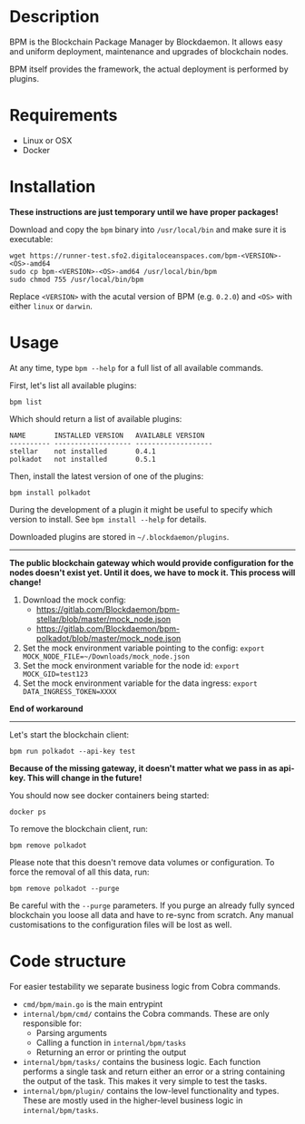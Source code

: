 # Description

BPM is the Blockchain Package Manager by Blockdaemon. It allows easy and uniform deployment, maintenance and upgrades of blockchain nodes.

BPM itself provides the framework, the actual deployment is performed by plugins.

# Requirements

- Linux or OSX
- Docker

# Installation

**These instructions are just temporary until we have proper packages!**

Download and copy the `bpm` binary into `/usr/local/bin` and make sure it is executable:

	wget https://runner-test.sfo2.digitaloceanspaces.com/bpm-<VERSION>-<OS>-amd64 
	sudo cp bpm-<VERSION>-<OS>-amd64 /usr/local/bin/bpm
	sudo chmod 755 /usr/local/bin/bpm	

Replace `<VERSION>` with the acutal version of BPM (e.g. `0.2.0`) and `<OS>` with either `linux` or `darwin`.

# Usage

At any time, type `bpm --help` for a full list of all available commands.

First, let's list all available plugins:

	bpm list

Which should return a list of available plugins:

    NAME       INSTALLED VERSION   AVAILABLE VERSION
    ---------- ------------------- -------------------
    stellar    not installed       0.4.1
    polkadot   not installed       0.5.1

Then, install the latest version of one of the plugins:

	bpm install polkadot

During the development of a plugin it might be useful to specify which version to install. See `bpm install --help` for details.

Downloaded plugins are stored in `~/.blockdaemon/plugins`.

--- 

**The public blockchain gateway which would provide configuration for the nodes doesn't exist yet. Until it does, we have to mock it. This process will change!** 

1. Download the mock config:
	- https://gitlab.com/Blockdaemon/bpm-stellar/blob/master/mock_node.json
	- https://gitlab.com/Blockdaemon/bpm-polkadot/blob/master/mock_node.json
2. Set the mock environment variable pointing to the config: `export MOCK_NODE_FILE=~/Downloads/mock_node.json`
3. Set the mock environment variable for the node id: `export MOCK_GID=test123`
4. Set the mock environment variable for the data ingress: `export DATA_INGRESS_TOKEN=XXXX`

**End of workaround**

--- 

Let's start the blockchain client:

	bpm run polkadot --api-key test

**Because of the missing gateway, it doesn't matter what we pass in as api-key. This will change in the future!**

You should now see docker containers being started:

    docker ps

To remove the blockchain client, run:

	bpm remove polkadot

Please note that this doesn't remove data volumes or configuration. To force the removal of all this data, run:

	bpm remove polkadot --purge

Be careful with the `--purge` parameters. If you purge an already fully synced blockchain you loose all data and have to re-sync from scratch. Any manual customisations to the configuration files will be lost as well.

# Code structure

For easier testability we separate business logic from Cobra commands.

- `cmd/bpm/main.go` is the main entrypint
- `internal/bpm/cmd/` contains the Cobra commands. These are only responsible for:
	- Parsing arguments
	- Calling a function in `internal/bpm/tasks`
	- Returning an error or printing the output
- `internal/bpm/tasks/` contains the business logic. Each function performs a single task and return either an error or a string containing the output of the task. This makes it very simple to test the tasks.
- `internal/bpm/plugin/` contains the low-level functionality and types. These are mostly used in the higher-level business logic in `internal/bpm/tasks`.

